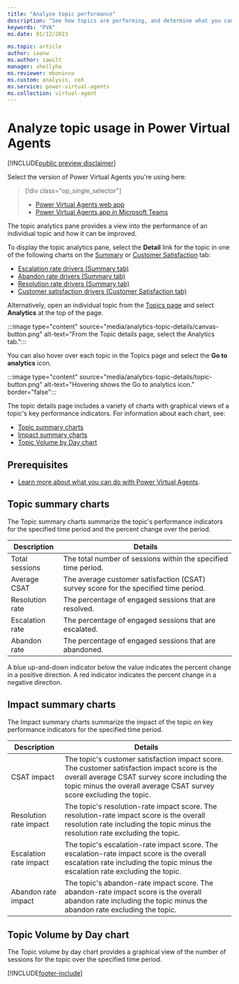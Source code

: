 ```yaml
---
title: "Analyze topic performance"
description: "See how topics are performing, and determine what you can do to improve customer satisfaction."
keywords: "PVA"
ms.date: 01/12/2023

ms.topic: article
author: iaanw
ms.author: iawilt
manager: shellyha
ms.reviewer: mboninco
ms.custom: analysis, ceX
ms.service: power-virtual-agents
ms.collection: virtual-agent
---
```


# Analyze topic usage in Power Virtual Agents

[!INCLUDE[public preview disclaimer](includes/public-preview-disclaimer-prod.md)]

Select the version of Power Virtual Agents you're using here:

> [!div class="op_single_selector"]
>
> - [Power Virtual Agents web app](analytics-topic-details.md)
> - [Power Virtual Agents app in Microsoft Teams](teams/analytics-topic-details-teams.md)

The topic analytics pane provides a view into the performance of an individual topic and how it can be improved.

To display the topic analytics pane, select the **Detail** link for the topic in one of the following charts on the [Summary](analytics-summary.md) or [Customer Satisfaction](analytics-CSAT.md) tab:

- [Escalation rate drivers (Summary tab)](analytics-summary.md#escalation-rate-drivers-chart)
- [Abandon rate drivers (Summary tab)](analytics-summary.md#abandon-rate-drivers-chart)
- [Resolution rate drivers (Summary tab)](analytics-summary.md#resolution-rate-drivers-chart)
- [Customer satisfaction drivers (Customer Satisfaction tab)](analytics-CSAT.md#customer-satisfaction-drivers-chart)

Alternatively, open an individual topic from the [Topics page](authoring-create-edit-topics.md) and select **Analytics** at the top of the page.

:::image type="content" source="media/analytics-topic-details/canvas-button.png" alt-text="From the Topic details page, select the Analytics tab.":::

You can also hover over each topic in the Topics page and select the **Go to analytics** icon.

:::image type="content" source="media/analytics-topic-details/topic-button.png" alt-text="Hovering shows the Go to analytics icon." border="false":::

The topic details page includes a variety of charts with graphical views of a topic's key performance indicators. For information about each chart, see:

- [Topic summary charts](#topic-summary-charts)
- [Impact summary charts](#impact-summary-charts)
- [Topic Volume by Day chart](#topic-volume-by-day-chart)

## Prerequisites

- [Learn more about what you can do with Power Virtual Agents](fundamentals-what-is-power-virtual-agents.md).

## Topic summary charts

The Topic summary charts summarize the topic's performance indicators for the specified time period and the percent change over the period.

| Description     | Details                                                                              |
|-----------------|--------------------------------------------------------------------------------------|
| Total sessions  | The total number of sessions within the specified time period.                       |
| Average CSAT    | The average customer satisfaction (CSAT) survey score for the specified time period. |
| Resolution rate | The percentage of engaged sessions that are resolved.                                |
| Escalation rate | The percentage of engaged sessions that are escalated.                               |
| Abandon rate    | The percentage of engaged sessions that are abandoned.                               |

A blue up-and-down indicator below the value indicates the percent change in a positive direction. A red indicator indicates the percent change in a negative direction.

## Impact summary charts

The Impact summary charts summarize the impact of the topic on key performance indicators for the specified time period.

| Description | Details |
|---|---|
| CSAT impact | The topic's customer satisfaction impact score. The customer satisfaction impact score is the overall average CSAT survey score including the topic minus the overall average CSAT survey score excluding the topic. |
| Resolution rate impact | The topic's resolution-rate impact score. The resolution-rate impact score is the overall resolution rate including the topic minus the resolution rate excluding the topic. |
| Escalation rate impact | The topic's escalation-rate impact score. The escalation-rate impact score is the overall escalation rate including the topic minus the escalation rate excluding the topic. |
| Abandon rate impact | The topic's abandon-rate impact score. The abandon-rate impact score is the overall abandon rate including the topic minus the abandon rate excluding the topic. |

## Topic Volume by Day chart

The Topic volume by day chart provides a graphical view of the number of sessions for the topic over the specified time period.

[!INCLUDE[footer-include](includes/footer-banner.md)]
